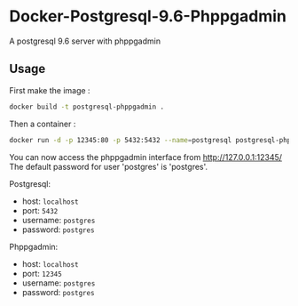 # Docker-Postgresql-9.6-Phppgadmin
A postgresql 9.6 server with phppgadmin

## Usage

First make the image :
```bash
docker build -t postgresql-phppgadmin .
 ```
Then a container :
```bash
docker run -d -p 12345:80 -p 5432:5432 --name=postgresql postgresql-phppgadmin
```
You can now access the phppgadmin interface from http://127.0.0.1:12345/
The default password for user 'postgres' is 'postgres'.

Postgresql:
 - host: `localhost`
 - port: `5432`
 - username: `postgres`
 - password: `postgres`
 
Phppgadmin:
 - host: `localhost`
 - port: `12345`
 - username: `postgres`
 - password: `postgres`
